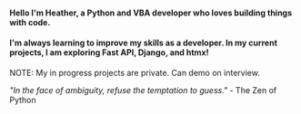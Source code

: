 #### Hello I'm Heather, a Python and VBA developer who loves building things with code.
#### I'm always learning to improve my skills as a developer. In my current projects, I am exploring Fast API, Django, and htmx!

NOTE: My in progress projects are private. Can demo on interview.

*"In the face of ambiguity, refuse the temptation to guess."* - The Zen of Python
